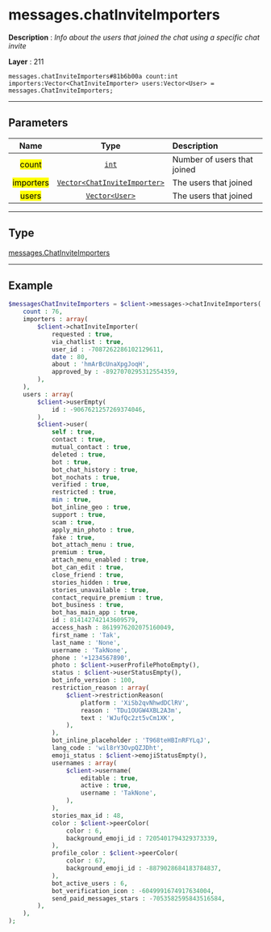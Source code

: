# messages.chatInviteImporters

**Description** : *Info about the users that joined the chat using a specific chat invite*

**Layer** : 211

```tl
messages.chatInviteImporters#81b6b00a count:int importers:Vector<ChatInviteImporter> users:Vector<User> = messages.ChatInviteImporters;
```

---

## Parameters

| Name | Type | Description |
| :---: | :---: | :--- |
| <mark>count</mark> | [`int`](type/int) | Number of users that joined |
| <mark>importers</mark> | [`Vector<ChatInviteImporter>`](type/ChatInviteImporter) | The users that joined |
| <mark>users</mark> | [`Vector<User>`](type/User) | The users that joined |

---

## Type

[messages.ChatInviteImporters](type/messages.ChatInviteImporters)

---

## Example

```php
$messagesChatInviteImporters = $client->messages->chatInviteImporters(
	count : 76,
	importers : array(
		$client->chatInviteImporter(
			requested : true,
			via_chatlist : true,
			user_id : -7087262286102129611,
			date : 80,
			about : 'hmArBcUnaXpgJoqH',
			approved_by : -8927070295312554359,
		),
	),
	users : array(
		$client->userEmpty(
			id : -9067621257269374046,
		),
		$client->user(
			self : true,
			contact : true,
			mutual_contact : true,
			deleted : true,
			bot : true,
			bot_chat_history : true,
			bot_nochats : true,
			verified : true,
			restricted : true,
			min : true,
			bot_inline_geo : true,
			support : true,
			scam : true,
			apply_min_photo : true,
			fake : true,
			bot_attach_menu : true,
			premium : true,
			attach_menu_enabled : true,
			bot_can_edit : true,
			close_friend : true,
			stories_hidden : true,
			stories_unavailable : true,
			contact_require_premium : true,
			bot_business : true,
			bot_has_main_app : true,
			id : 814142742143609579,
			access_hash : 8619976202075160049,
			first_name : 'Tak',
			last_name : 'None',
			username : 'TakNone',
			phone : '+1234567890',
			photo : $client->userProfilePhotoEmpty(),
			status : $client->userStatusEmpty(),
			bot_info_version : 100,
			restriction_reason : array(
				$client->restrictionReason(
					platform : 'XiSb2qvNhwdDClRV',
					reason : 'TDu1OUGW4XBL2A3m',
					text : 'WJufQc2zt5vCm1XK',
				),
			),
			bot_inline_placeholder : 'T968teHBInRFYLqJ',
			lang_code : 'wil8rY3OvpQZJDht',
			emoji_status : $client->emojiStatusEmpty(),
			usernames : array(
				$client->username(
					editable : true,
					active : true,
					username : 'TakNone',
				),
			),
			stories_max_id : 48,
			color : $client->peerColor(
				color : 6,
				background_emoji_id : 7205401794329373339,
			),
			profile_color : $client->peerColor(
				color : 67,
				background_emoji_id : -8879028684183784837,
			),
			bot_active_users : 6,
			bot_verification_icon : -6049991674917634004,
			send_paid_messages_stars : -7053582595843516584,
		),
	),
);
```
